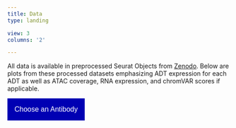 ```yaml
---
title: Data
type: landing

view: 3
columns: '2'

---
```


All data is available in preprocessed Seurat Objects from [Zenodo](https://zenodo.org/record/7754315). Below are plots from these processed datasets emphasizing ADT expression for each ADT as well as ATAC coverage, RNA expression, and chromVAR scores if applicable.

<!DOCTYPE html>
<html> 
<head> 
<style> 
/* Dropdown Button */ 
.dropdown-button { 
    background-color: #0000b3; 
    color: white;
    padding: 16px; 
    font-size: 16px; 
    border: none; 
} 
.dropdown { 
    position: relative; 
    display: inline-block; 
} 
/* Dropdown Content (Hidden by Default) */ 
.dropdown-list { 
    display: none; 
    position: relative; 
    background-color: #f1f1f1; 
    min-width: 160px; 
    box-shadow: 0px 8px 16px 0px rgba(0,0,0,0.2); 
    max-height: 150px;  
    overflow-y: auto;
    z-index: 1000; 
} 
/* Links inside the dropdown */ 
.dropdown-list a { 
    color: black; 
    padding: 12px 16px; 
    text-decoration: none; 
    display: block; 
    font-family: verdana; 
    z-index: 1000;
} 
/* Change color of dropdown links on hover */ 
.dropdown-list a:hover { 
    background-color: #ddd; 
} 
/* Show the dropdown list on hover */ 
.dropdown:hover .dropdown-list { 
    display: block; 
} 
/* Change the background color of the dropdown button when the dropdown list is shown */ 
.dropdown:hover .dropdown-button { 
    background-color: #6666ff; 
} 
/* Change the background color of the dropdown button when the dropdown list is shown */ 
ul { 
    list-style-type: none; 
    list-style-position: inside;
    margin-left: 0;
    padding-left: 0;
} 
</style> 
</head> 
<body> 
    <div class="dropdown">
    <button class="dropdown-button" type="button" data-toggle="dropdown">Choose an Antibody
    <span class="caret"></span></button>
    <ul class="dropdown-list">
        <li><a href="AIPL1/">AIPL1</a> </li>
        <li><a href="AMPK/">AMPK</a> </li>
        <li><a href="Bactin/">Bactin</a> </li>
        <li><a href="Bassoon/">Bassoon</a> </li>
        <li><a href="BCatenin/">BCatenin</a> </li>
        <li><a href="BRN3A/">BRN3A</a> </li>
        <li><a href="CCNE1/">CCNE1</a> </li>
        <li><a href="CHX10/">CHX10</a> </li>
        <li><a href="CLUAP1/">CLUAP1</a> </li>
        <li><a href="COL2A1/">COL2A1</a> </li>
        <li><a href="CRALBP/">CRALBP</a> </li>
        <li><a href="DCX/">DCX</a> </li>
        <li><a href="DDX6/">DDX6</a></li>
        <li><a href="DYN1/">DYN1</a> </li>
        <li><a href="EPHB2/">EPHB2</a> </li>
        <li><a href="ERK1/">ERK1</a> </li>
        <li><a href="FOS/">FOS</a> </li>
        <li><a href="FoxG1/">FOXG1</a> </li>
        <li><a href="FOXO1/">FOXO1</a> </li>
        <li><a href="GAPDH/">GAPDH</a> </li>
        <li><a href="GATA1/">GATA1</a> </li>
        <li><a href="Gephyrin/">Gephyrin</a> </li>
        <li><a href="gli3/">GLI3</a> </li>
        <li><a href="GLUR2/">GLUR2</a> </li>
        <li><a href="GluR4/">GLUR4</a> </li>
        <li><a href="GSK3B/">GSK3B</a> </li>
        <li><a href="GTubulin/">GTubulin</a> </li>
        <li><a href="HOPX/">HOPX</a> </li>
        <li><a href="HSP60/">HSP60</a> </li>
        <li><a href="IMPDH1/">IMPDH1</a> </li>
        <li><a href="IRF1/">IRF1</a> </li>
        <li><a href="JAK1/">JAK1</a> </li>
        <li><a href="JNK1/">JNK1</a> </li>
        <li><a href="KCNJ10/">KCNJ10</a> </li>
        <li><a href="MAPK/">MAPK</a> </li>
        <li><a href="MEIS2/">MEIS2</a> </li>
        <li><a href="MEK/">MEK</a></li>
        <li><a href="Na_K_ATPase/">NA+K+ATPase</a> </li>
        <li><a href="NCadherin/">NCadherin</a> </li>
        <li><a href="NeuN/">NeuN</a> </li>
        <li><a href="NEUROD1/">NEUROD1</a> </li>
        <li><a href="NFIB/">NFIB</a> </li>
        <li><a href="NRL/">NRL</a> </li>
        <li><a href="OCT4/">OCT4</a> </li>
        <li><a href="ONECUT2/">ONECUT2</a> </li>
        <li><a href="OTX2/">OTX2</a> </li>
        <li><a href="p65_nFKb/">p65_nFKb</a> </li>
        <li><a href="pAMPK/">pAMPK</a> </li>
        <li><a href="Pax6/">Pax6</a> </li>
        <li><a href="pBCatenin/">pBCatenin</a> </li>
        <li><a href="PCNA/">PCNA</a> </li>
        <li><a href="pERK/">pERK</a> </li>
        <li><a href="pFOXO1/">pFOXO1</a> </li>
        <li><a href="pGSK3B/">pGSK3B</a> </li>
        <li><a href="PI3K/">PI3K</a> </li>
        <li><a href="pJAK1/">pJAK1</a> </li>
        <li><a href="pJNK1/">pJNK1</a> </li>
        <li><a href="PKCa/">PKCa</a> </li>
        <li><a href="PKCb1/">PKCb1</a> </li>
        <li><a href="PLCy/">PLCy</a> </li>
        <li><a href="pMAPK/">pMAPK</a> </li>
        <li><a href="pMEK/">pMEK</a> </li>
        <li><a href="pPI3K/">pPI3K</a> </li>
        <li><a href="pPKCa/">pPKCa</a> </li>
        <li><a href="pPKCb/">pPKCb</a> </li>
        <li><a href="pPLCy/">pPLCy</a> </li>
        <li><a href="pRPS6/">pRPS6</a> </li>
        <li><a href="pSMAD1/">pSMAD1</a> </li>
        <li><a href="pSMAD2/">pSMAD2</a> </li>
        <li><a href="pSTAT1/">pSTAT1</a> </li>
        <li><a href="pSTAT3/">pSTAT3</a> </li>
        <li><a href="pTSC2/">pTSC2</a> </li>
        <li><a href="pVIM/">pVIM</a> </li>
        <li><a href="Recoverin/">Recoverin</a> </li>
        <li><a href="RHO/">RHO</a> </li>
        <li><a href="Ribeye/">Ribeye</a> </li>
        <li><a href="RPS6/">RPS6</a> </li>
        <li><a href="S100B/">S100B</a> </li>
        <li><a href="SMAD2/">SMAD2</a> </li>
        <li><a href="SMAD5/">SMAD5</a> </li>
        <li><a href="sox2/">SOX2</a></li>
        <li><a href="SOX9/">SOX9</a> </li>
        <li><a href="STAT1/">STAT1</a> </li>
        <li><a href="STAT3/">STAT3</a> </li>
        <li><a href="SV2/">SV2</a> </li>
        <li><a href="TBR1/">TBR1</a> </li>
        <li><a href="TBR2/">TBR2</a> </li>
        <li><a href="TSC2/">TSC2</a> </li>
        <li><a href="ULK1/">ULK1</a> </li>
        <li><a href="VGLUT1/">VGLUT1</a> </li>
        <li><a href="Vim/">Vim</a> </li>
        <li><a href="YAPTAZ/">YAPTAZ</a> </li>
    </ul>
    </div>
</body> 
</html> 
